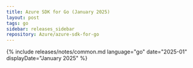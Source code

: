 ```yaml
---
title: Azure SDK for Go (January 2025)
layout: post
tags: go
sidebar: releases_sidebar
repository: Azure/azure-sdk-for-go
---
```

{% include releases/notes/common.md language="go" date="2025-01" displayDate="January 2025" %}
